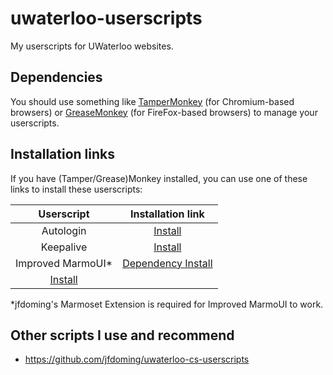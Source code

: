 # uwaterloo-userscripts
My userscripts for UWaterloo websites.

## Dependencies
You should use something like [TamperMonkey](https://www.tampermonkey.net/) (for Chromium-based browsers) or [GreaseMonkey](https://www.greasespot.net/) (for FireFox-based browsers) to manage your userscripts.

## Installation links
If you have (Tamper/Grease)Monkey installed, you can use one of these links to install these userscripts:

| Userscript        | Installation link                                                                                |
|:-----------------:|:------------------------------------------------------------------------------------------------:|
| Autologin         | [Install](https://github.com/Raymo111/uwaterloo-userscripts/raw/master/autologin.user.js)        |
| Keepalive         | [Install](https://github.com/Raymo111/uwaterloo-userscripts/raw/master/keepalive.user.js)        |
| Improved MarmoUI*  | [Dependency Install](https://github.com/jfdoming/uwaterloo-cs-userscripts/raw/master/marmoset-extensions.user.js)
[Install](https://github.com/Raymo111/uwaterloo-userscripts/raw/master/improved-marmoui.user.js) |

\*jfdoming's Marmoset Extension is required for Improved MarmoUI to work.

## Other scripts I use and recommend
- https://github.com/jfdoming/uwaterloo-cs-userscripts
